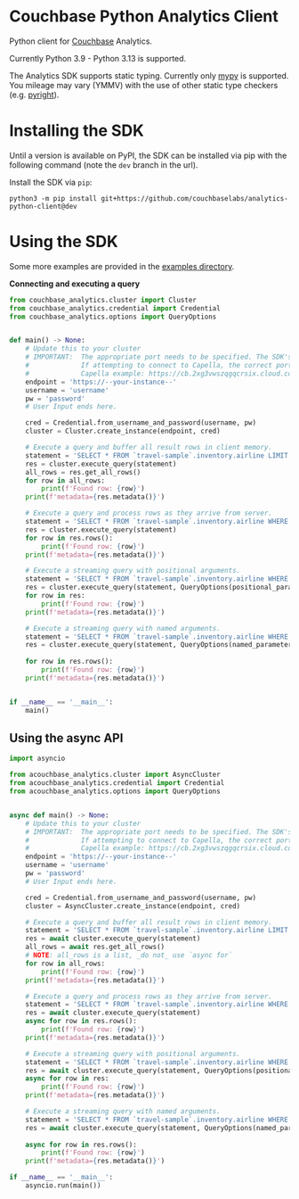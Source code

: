 # Couchbase Python Analytics Client
Python client for [Couchbase](https://couchbase.com) Analytics.

Currently Python 3.9 - Python 3.13 is supported.

The Analytics SDK supports static typing.  Currently only [mypy](https://github.com/python/mypy) is supported.  You mileage may vary (YMMV) with the use of other static type checkers (e.g. [pyright](https://github.com/microsoft/pyright)).

# Installing the SDK<a id="installing-the-sdk"></a>

Until a version is available on PyPI, the SDK can be installed via pip with the following command (note the `dev` branch in the url).

Install the SDK via `pip`:
```console
python3 -m pip install git+https://github.com/couchbaselabs/analytics-python-client@dev
```

# Using the SDK<a id="using-the-sdk"></a>

Some more examples are provided in the [examples directory](https://github.com/couchbaselabs/analytics-python-client/tree/dev/examples).

**Connecting and executing a query**
```python
from couchbase_analytics.cluster import Cluster
from couchbase_analytics.credential import Credential
from couchbase_analytics.options import QueryOptions


def main() -> None:
    # Update this to your cluster
    # IMPORTANT:  The appropriate port needs to be specified. The SDK's default ports are 80 (http) and 443 (https).
    #             If attempting to connect to Capella, the correct ports are most likely to be 8095 (http) and 18095 (https).
    #             Capella example: https://cb.2xg3vwszqgqcrsix.cloud.couchbase.com:18095
    endpoint = 'https://--your-instance--'
    username = 'username'
    pw = 'password'
    # User Input ends here.

    cred = Credential.from_username_and_password(username, pw)
    cluster = Cluster.create_instance(endpoint, cred)

    # Execute a query and buffer all result rows in client memory.
    statement = 'SELECT * FROM `travel-sample`.inventory.airline LIMIT 10;'
    res = cluster.execute_query(statement)
    all_rows = res.get_all_rows()
    for row in all_rows:
        print(f'Found row: {row}')
    print(f'metadata={res.metadata()}')

    # Execute a query and process rows as they arrive from server.
    statement = 'SELECT * FROM `travel-sample`.inventory.airline WHERE country="United States" LIMIT 10;'
    res = cluster.execute_query(statement)
    for row in res.rows():
        print(f'Found row: {row}')
    print(f'metadata={res.metadata()}')

    # Execute a streaming query with positional arguments.
    statement = 'SELECT * FROM `travel-sample`.inventory.airline WHERE country=$1 LIMIT $2;'
    res = cluster.execute_query(statement, QueryOptions(positional_parameters=['United States', 10]))
    for row in res:
        print(f'Found row: {row}')
    print(f'metadata={res.metadata()}')

    # Execute a streaming query with named arguments.
    statement = 'SELECT * FROM `travel-sample`.inventory.airline WHERE country=$country LIMIT $limit;'
    res = cluster.execute_query(statement, QueryOptions(named_parameters={'country': 'United States',
                                                                          'limit': 10}))
    for row in res.rows():
        print(f'Found row: {row}')
    print(f'metadata={res.metadata()}')


if __name__ == '__main__':
    main()

```

## Using the async API
```python
import asyncio

from acouchbase_analytics.cluster import AsyncCluster
from acouchbase_analytics.credential import Credential
from acouchbase_analytics.options import QueryOptions


async def main() -> None:
    # Update this to your cluster
    # IMPORTANT:  The appropriate port needs to be specified. The SDK's default ports are 80 (http) and 443 (https).
    #             If attempting to connect to Capella, the correct ports are most likely to be 8095 (http) and 18095 (https).
    #             Capella example: https://cb.2xg3vwszqgqcrsix.cloud.couchbase.com:18095
    endpoint = 'https://--your-instance--'
    username = 'username'
    pw = 'password'
    # User Input ends here.

    cred = Credential.from_username_and_password(username, pw)
    cluster = AsyncCluster.create_instance(endpoint, cred)

    # Execute a query and buffer all result rows in client memory.
    statement = 'SELECT * FROM `travel-sample`.inventory.airline LIMIT 10;'
    res = await cluster.execute_query(statement)
    all_rows = await res.get_all_rows()
    # NOTE: all_rows is a list, _do not_ use `async for`
    for row in all_rows:
        print(f'Found row: {row}')
    print(f'metadata={res.metadata()}')

    # Execute a query and process rows as they arrive from server.
    statement = 'SELECT * FROM `travel-sample`.inventory.airline WHERE country="United States" LIMIT 10;'
    res = await cluster.execute_query(statement)
    async for row in res.rows():
        print(f'Found row: {row}')
    print(f'metadata={res.metadata()}')

    # Execute a streaming query with positional arguments.
    statement = 'SELECT * FROM `travel-sample`.inventory.airline WHERE country=$1 LIMIT $2;'
    res = await cluster.execute_query(statement, QueryOptions(positional_parameters=['United States', 10]))
    async for row in res:
        print(f'Found row: {row}')
    print(f'metadata={res.metadata()}')

    # Execute a streaming query with named arguments.
    statement = 'SELECT * FROM `travel-sample`.inventory.airline WHERE country=$country LIMIT $limit;'
    res = await cluster.execute_query(statement, QueryOptions(named_parameters={'country': 'United States',
                                                                                'limit': 10}))
    async for row in res.rows():
        print(f'Found row: {row}')
    print(f'metadata={res.metadata()}')

if __name__ == '__main__':
    asyncio.run(main())

```
